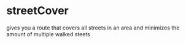 # streetCover
gives you a route that covers all streets in an area and minimizes the amount of multiple walked steets
